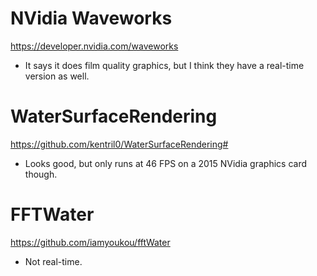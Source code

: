# NVidia Waveworks
https://developer.nvidia.com/waveworks
- It says it does film quality graphics, but I think they have a real-time version as well.
# WaterSurfaceRendering
https://github.com/kentril0/WaterSurfaceRendering#
- Looks good, but only runs at 46 FPS on a 2015 NVidia graphics card though.
# FFTWater
https://github.com/iamyoukou/fftWater
- Not real-time.
